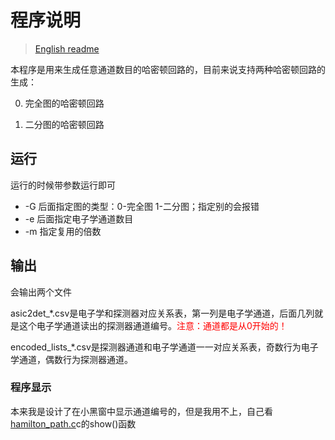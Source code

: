 # 程序说明

> [English readme](./readme.md)

本程序是用来生成任意通道数目的哈密顿回路的，目前来说支持两种哈密顿回路的生成：

0. 完全图的哈密顿回路

1. 二分图的哈密顿回路

## 运行

运行的时候带参数运行即可

+ -G 后面指定图的类型：0-完全图 1-二分图；指定别的会报错
+ -e 后面指定电子学通道数目
+ -m 指定复用的倍数

## 输出

会输出两个文件

asic2det_*.csv是电子学和探测器对应关系表，第一列是电子学通道，后面几列就是这个电子学通道读出的探测器通道编号。<font color='red'>注意：通道都是从0开始的！</font>

encoded_lists_*.csv是探测器通道和电子学通道一一对应关系表，奇数行为电子学通道，偶数行为探测器通道。



### 程序显示

本来我是设计了在小黑窗中显示通道编号的，但是我用不上，自己看[hamilton_path.c](./src/hamilton_path.cc)c的show()函数